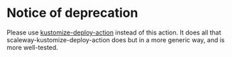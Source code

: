 # Notice of deprecation

Please use [kustomize-deploy-action](https://github.com/jacobsvante/kustomize-deploy-action/) instead of this action. It does all that scaleway-kustomize-deploy-action does but in a more generic way, and is more well-tested.

